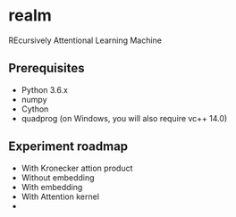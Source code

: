 # realm
REcursively Attentional Learning Machine

## Prerequisites

* Python 3.6.x
 * numpy
 * Cython
 * quadprog (on Windows, you will also require vc++ 14.0)



## Experiment roadmap

* With Kronecker attion product
 * Without embedding
 * With embedding
* With Attention kernel
 * 